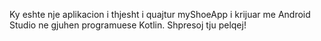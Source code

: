 Ky eshte nje aplikacion i thjesht i quajtur myShoeApp i krijuar me Android Studio ne gjuhen programuese Kotlin.
Shpresoj tju pelqej!
